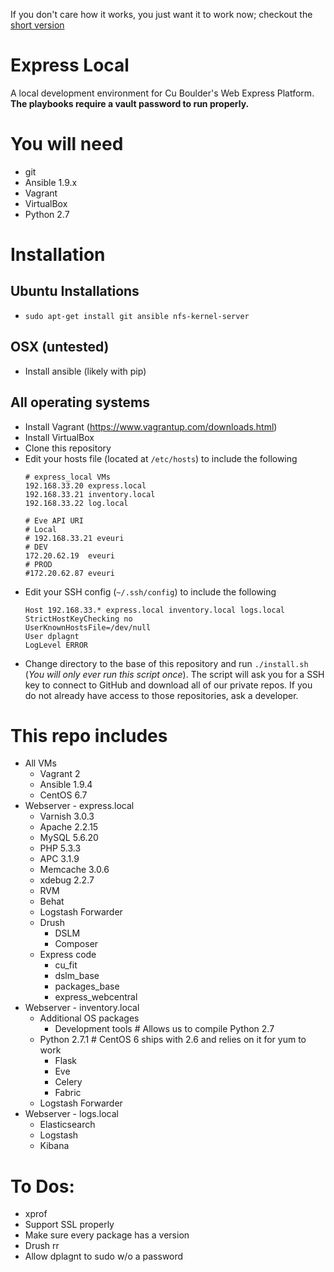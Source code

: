 If you don't care how it works, you just want it to work now; checkout the [short version](README_SHORT.md)

# Express Local
A local development environment for Cu Boulder's Web Express Platform. **The playbooks require a vault password to run properly.**

# You will need
* git
* Ansible 1.9.x
* Vagrant
* VirtualBox
* Python 2.7

# Installation
## Ubuntu Installations
* `sudo apt-get install git ansible nfs-kernel-server`

## OSX (untested)
* Install ansible (likely with pip)

## All operating systems
* Install Vagrant (https://www.vagrantup.com/downloads.html)
* Install VirtualBox
* Clone this repository
* Edit your hosts file (located at `/etc/hosts`) to include the following
  ```
  # express_local VMs
  192.168.33.20 express.local
  192.168.33.21 inventory.local
  192.168.33.22 log.local

  # Eve API URI
  # Local
  # 192.168.33.21 eveuri
  # DEV
  172.20.62.19  eveuri
  # PROD
  #172.20.62.87 eveuri
  ```
* Edit your SSH config (`~/.ssh/config`) to include the following
  ```
  Host 192.168.33.* express.local inventory.local logs.local
  StrictHostKeyChecking no
  UserKnownHostsFile=/dev/null
  User dplagnt
  LogLevel ERROR
  ```
* Change directory to the base of this repository and run `./install.sh` (_You will only ever run this script once_).
  The script will ask you for a SSH key to connect to GitHub and download all of our private repos. If you do not already have access to those repositories, ask a developer.

# This repo includes
* All VMs
  * Vagrant 2
  * Ansible 1.9.4
  * CentOS 6.7
* Webserver - express.local
  * Varnish 3.0.3
  * Apache 2.2.15
  * MySQL 5.6.20
  * PHP 5.3.3
  * APC 3.1.9
  * Memcache 3.0.6
  * xdebug 2.2.7
  * RVM
  * Behat
  * Logstash Forwarder
  * Drush
    * DSLM
    * Composer
  * Express code
    * cu_fit
    * dslm_base
    * packages_base
    * express_webcentral
* Webserver - inventory.local
  * Additional OS packages
    * Development tools # Allows us to compile Python 2.7
  * Python 2.7.1 # CentOS 6 ships with 2.6 and relies on it for yum to work
    * Flask
    * Eve
    * Celery
    * Fabric
  * Logstash Forwarder
* Webserver - logs.local
  * Elasticsearch
  * Logstash
  * Kibana

# To Dos:
* xprof
* Support SSL properly
* Make sure every package has a version
* Drush rr
* Allow dplagnt to sudo w/o a password
